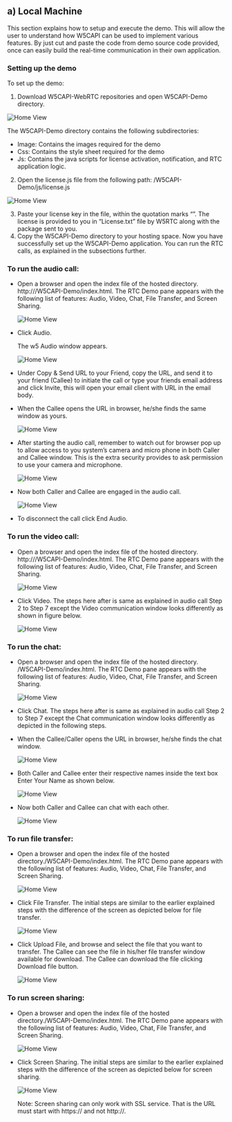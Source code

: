 ## a) Local Machine

This section explains how to setup and execute the demo. This will allow the user to understand how W5CAPI can be used to implement various features. By just cut and paste the code from demo source code provided, once can easily build the real-time communication in their own application.

### Setting up the demo

To set up the demo:

1. Download W5CAPI-WebRTC repositories and open W5CAPI-Demo directory.

![Home View](https://raw.githubusercontent.com/W5RTC/W5RTC_TechSupport/master/W5CAPI/docs/images/screen1.jpg)

The W5CAPI-Demo directory contains the following subdirectories:

 - Image: Contains the images required for the demo
 - Css: Contains the style sheet required for the demo
 - Js: Contains the java scripts for license activation, notification, and RTC application logic.
 
2. Open the license.js file from the following path: /W5CAPI-Demo/js/license.js

![Home View](https://raw.githubusercontent.com/W5RTC/W5RTC_TechSupport/master/W5CAPI/docs/images/editcode.jpg)

3. Paste your license key in the file, within the quotation marks “”. The license is provided to you in “License.txt” file by W5RTC along with the package sent to you.
4. Copy the W5CAPI-Demo directory to your hosting space.
Now you have successfully set up the W5CAPI-Demo application. You can run the RTC calls, as explained in the subsections further.

### To run the audio call:

- Open a browser and open the index file of the hosted directory. http://<domainName>/W5CAPI-Demo/index.html. The RTC Demo pane appears with the following list of features: Audio, Video, Chat, File Transfer, and Screen Sharing.

    ![Home View](https://raw.githubusercontent.com/W5RTC/W5RTC_TechSupport/master/W5CAPI/docs/images/capimenu.png)

- Click Audio.

    The w5 Audio window appears.
    
    ![Home View](https://raw.githubusercontent.com/W5RTC/W5RTC_TechSupport/master/W5CAPI/docs/images/capiaudio.png)
    
- Under Copy & Send URL to your Friend, copy the URL, and send it to your friend (Callee) to initiate the call or type your friends email address and click Invite, this will open your email client with URL in the email body.
- When the Callee opens the URL in browser, he/she finds the same window as yours.

    ![Home View](https://raw.githubusercontent.com/W5RTC/W5RTC_TechSupport/master/W5CAPI/docs/images/audiocall.png)

- After starting the audio call, remember to watch out for browser pop up to allow access to you system’s camera and micro phone in both Caller and Callee window. This is the extra security provides to ask permission to use your camera and microphone.

    ![Home View](https://raw.githubusercontent.com/W5RTC/W5RTC_TechSupport/master/W5CAPI/docs/images/allow.jpg)
    
- Now both Caller and Callee are engaged in the audio call.

    ![Home View](https://raw.githubusercontent.com/W5RTC/W5RTC_TechSupport/master/W5CAPI/docs/images/audioend.png)
    
- To disconnect the call click End Audio.

### To run the video call:

- Open a browser and open the index file of the hosted directory. http://<domainName>/W5CAPI-Demo/index.html. The RTC Demo pane appears with the following list of features: Audio, Video, Chat, File Transfer, and Screen Sharing.

    ![Home View](https://raw.githubusercontent.com/W5RTC/W5RTC_TechSupport/master/W5CAPI/docs/images/capimenu.png)

- Click Video. The steps here after is same as explained in audio call Step 2 to Step 7 except the Video communication window looks differently as shown in figure below.

    ![Home View](https://raw.githubusercontent.com/W5RTC/W5RTC_TechSupport/master/W5CAPI/docs/images/videonew.png)

### To run the chat:

- Open a browser and open the index file of the hosted directory.
<Hosting space directory>/W5CAPI-Demo/index.html. The RTC Demo pane appears with the following list of features: Audio, Video, Chat, File Transfer, and Screen Sharing.

    ![Home View](https://raw.githubusercontent.com/W5RTC/W5RTC_TechSupport/master/W5CAPI/docs/images/capimenu.png)
    
- Click Chat. The steps here after is same as explained in audio call Step 2 to Step 7 except the Chat communication window looks differently as depicted in the following steps.

- When the Callee/Caller opens the URL in browser, he/she finds the chat window.

    ![Home View](https://raw.githubusercontent.com/W5RTC/W5RTC_TechSupport/master/W5CAPI/docs/images/chat1.png)
    
- Both Caller and Callee enter their respective names inside the text box Enter Your Name as shown below.

    ![Home View](https://raw.githubusercontent.com/W5RTC/W5RTC_TechSupport/master/W5CAPI/docs/images/chat2.png)
    
- Now both Caller and Callee can chat with each other.

    ![Home View](https://raw.githubusercontent.com/W5RTC/W5RTC_TechSupport/master/W5CAPI/docs/images/chat3.png)
    
### To run file transfer:

- Open a browser and open the index file of the hosted directory.<hosting space directory>/W5CAPI-Demo/index.html. The RTC Demo pane appears with the following list of features: Audio, Video, Chat, File Transfer, and Screen Sharing.

    ![Home View](https://raw.githubusercontent.com/W5RTC/W5RTC_TechSupport/master/W5CAPI/docs/images/capimenu.png)
    
- Click File Transfer. The initial steps are similar to the earlier explained steps with the difference of the screen as depicted below for file transfer.

    ![Home View](https://raw.githubusercontent.com/W5RTC/W5RTC_TechSupport/master/W5CAPI/docs/images/trans1.png)
    
- Click Upload File, and browse and select the file that you want to transfer.
The Callee can see the file in his/her file transfer window available for download. The Callee can download the file clicking Download file button.

    ![Home View](https://raw.githubusercontent.com/W5RTC/W5RTC_TechSupport/master/W5CAPI/docs/images/trans2.png)
    
### To run screen sharing:

- Open a browser and open the index file of the hosted directory.<hosting space directory>/W5CAPI-Demo/index.html. The RTC Demo pane appears with the following list of features: Audio, Video, Chat, File Transfer, and Screen Sharing.

    ![Home View](https://raw.githubusercontent.com/W5RTC/W5RTC_TechSupport/master/W5CAPI/docs/images/capimenu.png)
    
- Click Screen Sharing. The initial steps are similar to the earlier explained steps with the difference of the screen as depicted below for screen sharing.

    ![Home View](https://raw.githubusercontent.com/W5RTC/W5RTC_TechSupport/master/W5CAPI/docs/images/share1.png)
    
    Note:	Screen sharing can only work with SSL service. That is the URL must start with https:// and not http://.
    
